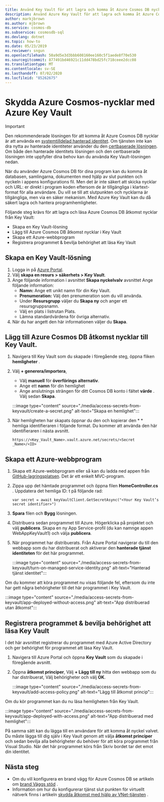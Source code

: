 ```yaml
---
title: Använd Key Vault för att lagra och komma åt Azure Cosmos DB nycklar
description: Använd Azure Key Vault för att lagra och komma åt Azure Cosmos DB anslutnings sträng, nycklar, slut punkter.
author: markjbrown
ms.author: mjbrown
ms.service: cosmos-db
ms.subservice: cosmosdb-sql
ms.devlang: dotnet
ms.topic: how-to
ms.date: 05/23/2019
ms.reviewer: sngun
ms.openlocfilehash: 50a9d5e3d3bbb608160ee160c5f1aede8f70e530
ms.sourcegitcommit: 877491bd46921c11dd478bd25fc718ceee2dcc08
ms.translationtype: MT
ms.contentlocale: sv-SE
ms.lasthandoff: 07/02/2020
ms.locfileid: "85262675"
---
```

# <a name="secure-azure-cosmos-keys-using-azure-key-vault"></a>Skydda Azure Cosmos-nycklar med Azure Key Vault 

>[!IMPORTANT]
> Den rekommenderade lösningen för att komma åt Azure Cosmos DB nycklar är att använda en [systemtilldelad hanterad identitet](managed-identity-based-authentication.md). Om tjänsten inte kan dra nytta av hanterade identiteter använder du den [certbaserade lösningen](certificate-based-authentication.md). Om både den hanterade identitets lösningen och den certbaserade lösningen inte uppfyller dina behov kan du använda Key Vault-lösningen nedan.

När du använder Azure Cosmos DB för dina program kan du komma åt databasen, samlingarna, dokumenten med hjälp av slut punkten och nyckeln i appens konfigurations fil.  Men det är inte säkert att skicka nycklar och URL: er direkt i program koden eftersom de är tillgängliga i klartext-format för alla användare. Du vill se till att slutpunkten och nycklarna är tillgängliga, men via en säker mekanism. Med Azure Key Vault kan du då säkert lagra och hantera programhemligheter.

Följande steg krävs för att lagra och läsa Azure Cosmos DB åtkomst nycklar från Key Vault:

* Skapa en Key Vault-lösning  
* Lägg till Azure Cosmos DB åtkomst nycklar i Key Vault  
* Skapa ett Azure-webbprogram  
* Registrera programmet & bevilja behörighet att läsa Key Vault  


## <a name="create-a-key-vault"></a>Skapa en Key Vault-lösning

1. Logga in på [Azure Portal](https://portal.azure.com/).  
2. Välj **skapa en resurs > säkerhets > Key Vault**.  
3. Ange följande information i avsnittet **Skapa nyckelvalv** avsnittet Ange följande information:  
   * **Namn:** Ange ett unikt namn för din Key Vault.  
   * **Prenumeration:** Välj den prenumeration som du vill använda.  
   * Under **Resursgrupp** väljer du **Skapa ny** och anger ett resursgruppsnamn.  
   * Välj en plats i listrutan Plats.  
   * Lämna standardvärdena för övriga alternativ.  
4. När du har angett den här informationen väljer du **Skapa**.  

## <a name="add-azure-cosmos-db-access-keys-to-the-key-vault"></a>Lägg till Azure Cosmos DB åtkomst nycklar till Key Vault.
1. Navigera till Key Vault som du skapade i föregående steg, öppna fliken **hemligheter** .  
2. Välj **+ generera/importera**, 

   * Välj **manuell** för **överförings alternativ**.
   * Ange ett **namn** för din hemlighet
   * Ange anslutnings strängen för ditt Cosmos DB konto i fältet **värde** . Välj sedan **Skapa**.

   :::image type="content" source="./media/access-secrets-from-keyvault/create-a-secret.png" alt-text="Skapa en hemlighet":::

4. När hemligheten har skapats öppnar du den och kopierar den * * hemliga identifieraren i följande format. Du kommer att använda den här identifieraren i nästa avsnitt. 

   `https://<Key_Vault_Name>.vault.azure.net/secrets/<Secret _Name>/<ID>`

## <a name="create-an-azure-web-application"></a>Skapa ett Azure-webbprogram

1. Skapa ett Azure-webbprogram eller så kan du ladda ned appen från [GitHub-lagringsplatsen](https://github.com/Azure/azure-cosmosdb-dotnet/tree/master/Demo/keyvaultdemo). Det är ett enkelt MVC-program.  

2. Zippa upp det hämtade programmet och öppna filen **HomeController.cs** . Uppdatera det hemliga ID: t på följande rad:

   `var secret = await keyVaultClient.GetSecretAsync("<Your Key Vault’s secret identifier>")`

3. **Spara** filen och **Bygg** lösningen.  
4. Distribuera sedan programmet till Azure. Högerklicka på projektet och välj **publicera**. Skapa en ny App Service-profil (du kan namnge appen WebAppKeyVault1) och välja **publicera**.   

5. När programmet har distribuerats. Från Azure Portal navigerar du till den webbapp som du har distribuerat och aktiverar den **hanterade tjänst identiteten** för det här programmet.  

   :::image type="content" source="./media/access-secrets-from-keyvault/turn-on-managed-service-identity.png" alt-text="Hanterad tjänst identitet":::

Om du kommer att köra programmet nu visas följande fel, eftersom du inte har gett några behörigheter till det här programmet i Key Vault.

:::image type="content" source="./media/access-secrets-from-keyvault/app-deployed-without-access.png" alt-text="App distribuerad utan åtkomst":::

## <a name="register-the-application--grant-permissions-to-read-the-key-vault"></a>Registrera programmet & bevilja behörighet att läsa Key Vault

I det här avsnittet registrerar du programmet med Azure Active Directory och ger behörighet för programmet att läsa Key Vault. 

1. Navigera till Azure Portal och öppna **Key Vault** som du skapade i föregående avsnitt.  

2. Öppna **åtkomst principer**, Välj **+ Lägg till ny** hitta den webbapp som du har distribuerat, Välj behörigheter och välj **OK**.  

   :::image type="content" source="./media/access-secrets-from-keyvault/add-access-policy.png" alt-text="Lägg till åtkomst princip":::

Om du kör programmet kan du nu läsa hemligheten från Key Vault.

:::image type="content" source="./media/access-secrets-from-keyvault/app-deployed-with-access.png" alt-text="App distribuerad med hemlighet":::
 
På samma sätt kan du lägga till en användare för att komma åt nyckel valvet. Du måste lägga till dig själv i Key Vault genom att välja **åtkomst principer** och sedan bevilja alla behörigheter du behöver för att köra programmet från Visual Studio. När det här programmet körs från Skriv bordet tar det emot din identitet.

## <a name="next-steps"></a>Nästa steg

* Om du vill konfigurera en brand vägg för Azure Cosmos DB se artikeln om [brand Väggs stöd](firewall-support.md) .
* Information om hur du konfigurerar tjänst slut punkten för virtuellt nätverk finns i artikeln [skydda åtkomst med hjälp av VNet-tjänsten](vnet-service-endpoint.md) .
